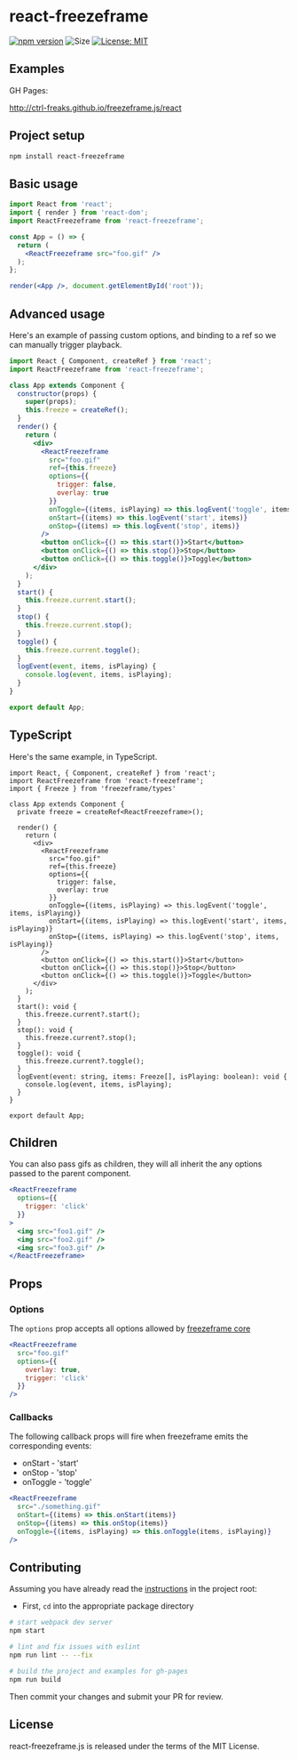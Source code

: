 # react-freezeframe

[![npm version](https://badge.fury.io/js/react-freezeframe.svg)](https://badge.fury.io/js/react-freezeframe)
![Size](https://img.shields.io/github/size/ctrl-freaks/freezeframe.js/packages/react-freezeframe/dist/ReactFreezeframe.js.svg)
[![License: MIT](https://img.shields.io/badge/License-MIT-blue.svg)](https://opensource.org/licenses/MIT)

## Examples

GH Pages:

http://ctrl-freaks.github.io/freezeframe.js/react

## Project setup

```bash
npm install react-freezeframe
```

## Basic usage

```jsx
import React from 'react';
import { render } from 'react-dom';
import ReactFreezeframe from 'react-freezeframe';

const App = () => {
  return (
    <ReactFreezeframe src="foo.gif" />
  );
};

render(<App />, document.getElementById('root'));
```

## Advanced usage

Here's an example of passing custom options, and binding to a ref so we can manually trigger playback.

```jsx
import React { Component, createRef } from 'react';
import ReactFreezeframe from 'react-freezeframe';

class App extends Component {
  constructor(props) {
    super(props);
    this.freeze = createRef();
  }
  render() {
    return (
      <div>
        <ReactFreezeframe
          src="foo.gif"
          ref={this.freeze}
          options={{
            trigger: false,
            overlay: true
          }}
          onToggle={(items, isPlaying) => this.logEvent('toggle', items, isPlaying)}
          onStart={(items) => this.logEvent('start', items)}
          onStop={(items) => this.logEvent('stop', items)}
        />
        <button onClick={() => this.start()}>Start</button>
        <button onClick={() => this.stop()}>Stop</button>
        <button onClick={() => this.toggle()}>Toggle</button>
      </div>
    );
  }
  start() {
    this.freeze.current.start();
  }
  stop() {
    this.freeze.current.stop();
  }
  toggle() {
    this.freeze.current.toggle();
  }
  logEvent(event, items, isPlaying) {
    console.log(event, items, isPlaying);
  }
}

export default App;
```

## TypeScript

Here's the same example, in TypeScript.

```tsx
import React, { Component, createRef } from 'react';
import ReactFreezeframe from 'react-freezeframe';
import { Freeze } from 'freezeframe/types'

class App extends Component {
  private freeze = createRef<ReactFreezeframe>();

  render() {
    return (
      <div>
        <ReactFreezeframe
          src="foo.gif"
          ref={this.freeze}
          options={{
            trigger: false,
            overlay: true
          }}
          onToggle={(items, isPlaying) => this.logEvent('toggle', items, isPlaying)}
          onStart={(items, isPlaying) => this.logEvent('start', items, isPlaying)}
          onStop={(items, isPlaying) => this.logEvent('stop', items, isPlaying)}
        />
        <button onClick={() => this.start()}>Start</button>
        <button onClick={() => this.stop()}>Stop</button>
        <button onClick={() => this.toggle()}>Toggle</button>
      </div>
    );
  }
  start(): void {
    this.freeze.current?.start();
  }
  stop(): void {
    this.freeze.current?.stop();
  }
  toggle(): void {
    this.freeze.current?.toggle();
  }
  logEvent(event: string, items: Freeze[], isPlaying: boolean): void {
    console.log(event, items, isPlaying);
  }
}

export default App;
```

## Children

You can also pass gifs as children, they will all inherit the any options passed to the parent component.

```jsx
<ReactFreezeframe
  options={{
    trigger: 'click'
  }}
>
  <img src="foo1.gif" />
  <img src="foo2.gif" />
  <img src="foo3.gif" />
</ReactFreezeframe>
```

## Props

### Options

The `options` prop accepts all options allowed by [freezeframe core](../freezeframe#options)

```jsx
<ReactFreezeframe
  src="foo.gif"
  options={{
    overlay: true,
    trigger: 'click'
  }}
/>
```

### Callbacks

The following callback props will fire when freezeframe emits the corresponding events:

- onStart - 'start'
- onStop - 'stop'
- onToggle - 'toggle'

```jsx
<ReactFreezeframe
  src="./something.gif"
  onStart={(items) => this.onStart(items)}
  onStop={(items) => this.onStop(items)}
  onToggle={(items, isPlaying) => this.onToggle(items, isPlaying)}
/>
```

## Contributing

Assuming you have already read the [instructions](../../README.md#contributing) in the project root:

- First, `cd` into the appropriate package directory

```bash
# start webpack dev server
npm start
```

```bash
# lint and fix issues with eslint
npm run lint -- --fix
```

```bash
# build the project and examples for gh-pages
npm run build
```

Then commit your changes and submit your PR for review.

## License

react-freezeframe.js is released under the terms of the MIT License.
